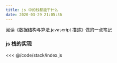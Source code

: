 ```yaml
---
title: js 中的栈都能干什么
date: 2020-03-29 21:05:36
---
```


阅读《数据结构与算法.javascript 描述》做的一点笔记

<!-- more -->

### js 栈的实现

<<< @/code/stack/index.js
